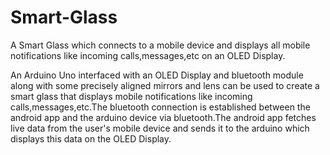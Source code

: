 # Smart-Glass
A Smart Glass which connects to a mobile device and displays all mobile notifications like incoming calls,messages,etc on an OLED Display.

An Arduino Uno interfaced with an OLED Display and bluetooth module along with some precisely aligned mirrors and lens can be used to create a smart glass that displays mobile notifications like incoming calls,messages,etc.The bluetooth connection is established between the android app and the arduino device via bluetooth.The android app fetches live data from the user's mobile device and sends it to the arduino which displays this data on the OLED Display.
